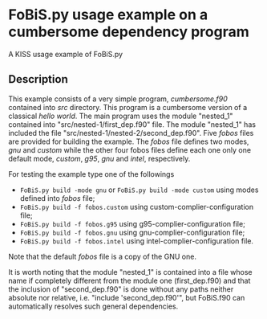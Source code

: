 # FoBiS.py usage example on a cumbersome dependency program

A KISS usage example of FoBiS.py

## Description

This example consists of a very simple program, _cumbersome.f90_ contained into _src_ directory. This program is a cumbersome version of a classical _hello world_. The main program uses the module "nested_1" contained into "src/nested-1/first_dep.f90" file. The module "nested_1" has included the file "src/nested-1/nested-2/second_dep.f90". Five _fobos_ files are provided for building the example. The _fobos_ file defines two modes, _gnu_ and _custom_ while the other four fobos files define each one only one default mode, _custom_, _g95_, _gnu_ and _intel_, respectively.

For testing the example type one of the followings

+ `FoBiS.py build -mode gnu` or `FoBiS.py build -mode custom` using modes defined into _fobos_ file;
+ `FoBiS.py build -f fobos.custom` using custom-complier-configuration file;
+ `FoBiS.py build -f fobos.g95` using g95-complier-configuration file;
+ `FoBiS.py build -f fobos.gnu` using gnu-complier-configuration file;
+ `FoBiS.py build -f fobos.intel` using intel-complier-configuration file.

Note that the default _fobos_ file is a copy of the GNU one.

It is worth noting that the module "nested_1" is contained into a file whose name if completely different from the module one (first_dep.f90) and that the inclusion of "second_dep.f90" is done without any paths neither absolute nor relative, i.e. "include 'second_dep.f90'", but FoBiS.f90 can automatically resolves such general dependencies.
